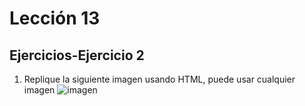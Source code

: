 # Lección 13

## Ejercicios-Ejercicio 2

1. Replique la siguiente imagen usando HTML, puede usar cualquier imagen
![imagen](https://github.com/GlisseLisbeth/Grace_Hopper/blob/master/assest/img/Ejercicio2.png)
